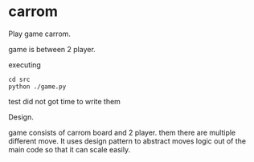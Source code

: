 # carrom

Play game carrom.

game is between 2 player.

executing 
```
cd src
python ./game.py
```

test
did not got time to write them

Design.

game consists of carrom board and 2 player. them there are multiple different move.
It uses design pattern to abstract moves logic out of the main code so that it can scale easily.
